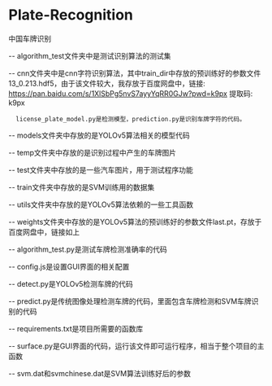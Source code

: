 # Plate-Recognition
中国车牌识别

-- algorithm_test文件夹中是测试识别算法的测试集

-- cnn文件夹中是cnn字符识别算法，其中train_dir中存放的预训练好的参数文件13_0.213.hdf5，由于该文件较大，我存放于百度网盘中，链接: https://pan.baidu.com/s/1XlSbPg5nvS7ayyYqRR0GJw?pwd=k9px 提取码: k9px 
      
      license_plate_model.py是检测模型，prediction.py是识别车牌字符的代码。
      
-- models文件夹中存放的是YOLOv5算法相关的模型代码

-- temp文件夹中存放的是识别过程中产生的车牌图片

-- test文件夹中存放的是一些汽车图片，用于测试程序功能

-- train文件夹中存放的是SVM训练用的数据集

-- utils文件夹中存放的是YOLOv5算法依赖的一些工具函数

-- weights文件夹中存放的是YOLOv5算法的预训练好的参数文件last.pt，存放于百度网盘中，链接如上

-- algorithm_test.py是测试车牌检测准确率的代码

-- config.js是设置GUI界面的相关配置

-- detect.py是YOLOv5检测车牌的代码

-- predict.py是传统图像处理检测车牌的代码，里面包含车牌检测和SVM车牌识别的代码

-- requirements.txt是项目所需要的函数库

-- surface.py是GUI界面的代码，运行该文件即可运行程序，相当于整个项目的主函数

-- svm.dat和svmchinese.dat是SVM算法训练好后的参数

